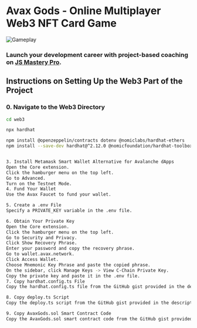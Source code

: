 # Avax Gods - Online Multiplayer Web3 NFT Card Game

![Gameplay](https://i.ibb.co/4P2C08x/image.png)

### Launch your development career with project-based coaching on [JS Mastery Pro](https://www.jsmastery.pro).

## Instructions on Setting Up the Web3 Part of the Project

### 0. Navigate to the Web3 Directory
```sh
cd web3

npx hardhat

npm install @openzeppelin/contracts dotenv @nomiclabs/hardhat-ethers
npm install --save-dev hardhat@^2.12.0 @nomicfoundation/hardhat-toolbox@^2.0.0


3. Install Metamask Smart Wallet Alternative for Avalanche dApps
Open the Core extension.
Click the hamburger menu on the top left.
Go to Advanced.
Turn on the Testnet Mode.
4. Fund Your Wallet
Use the Avax Faucet to fund your wallet.

5. Create a .env File
Specify a PRIVATE_KEY variable in the .env file.

6. Obtain Your Private Key
Open the Core extension.
Click the hamburger menu on the top left.
Go to Security and Privacy.
Click Show Recovery Phrase.
Enter your password and copy the recovery phrase.
Go to wallet.avax.network.
Click Access Wallet.
Choose Mnemonic Key Phrase and paste the copied phrase.
On the sidebar, click Manage Keys -> View C-Chain Private Key.
Copy the private key and paste it in the .env file.
7. Copy hardhat.config.ts File
Copy the hardhat.config.ts file from the GitHub gist provided in the description.

8. Copy deploy.ts Script
Copy the deploy.ts script from the GitHub gist provided in the description.

9. Copy AvaxGods.sol Smart Contract Code
Copy the AvaxGods.sol smart contract code from the GitHub gist provided in the description.
